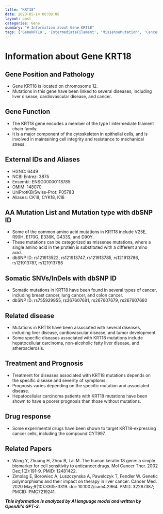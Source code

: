 ```yaml
---
title: "KRT18"
date: 2023-05-14 00:00:00
layout: post
categories: Gene
summary: "# Information about Gene KRT18"
tags: ['GeneKRT18', 'IntermediateFilament', 'MissenseMutation', 'Cancer', 'LiverDisease', 'DrugResponse', 'Prognosis', 'Biomarker']
---
```


# Information about Gene KRT18

## Gene Position and Pathology

- Gene KRT18 is located on chromosome 12. 
- Mutations in this gene have been linked to several diseases, including liver disease, cardiovascular disease, and cancer.

## Gene Function

- The KRT18 gene encodes a member of the type I intermediate filament chain family. 
- It is a major component of the cytoskeleton in epithelial cells, and is involved in maintaining cell integrity and resistance to mechanical stress.

## External IDs and Aliases

- HGNC: 6449
- NCBI Entrez: 3875
- Ensembl: ENSG00000118785
- OMIM: 148070
- UniProtKB/Swiss-Prot: P05783
- Aliases: CK18, CYK18, K18

## AA Mutation List and Mutation type with dbSNP ID

- Some of the common amino acid mutations in KRT18 include V25E, R90H, E170G, E336K, G433S, and D90Y.
- These mutations can be categorized as missense mutations, where a single amino acid in the protein is substituted with a different amino acid.
- dbSNP ID: rs121913522, rs121913747, rs121913785, rs121913786, rs121913787, rs121913788

## Somatic SNVs/InDels with dbSNP ID

- Somatic mutations in KRT18 have been found in several types of cancer, including breast cancer, lung cancer, and colon cancer.
- dbSNP ID: rs755929955, rs267607681, rs267607679, rs267607680

## Related disease

- Mutations in KRT18 have been associated with several diseases, including liver disease, cardiovascular disease, and tumor development.
- Some specific diseases associated with KRT18 mutations include hepatocellular carcinoma, non-alcoholic fatty liver disease, and atherosclerosis.

## Treatment and Prognosis

- Treatment for diseases associated with KRT18 mutations depends on the specific disease and severity of symptoms.
- Prognosis varies depending on the specific mutation and associated disease.
- Hepatocellular carcinoma patients with KRT18 mutations have been shown to have a poorer prognosis than those without mutations.

## Drug response

- Some experimental drugs have been shown to target KRT18-expressing cancer cells, including the compound CYT997.

## Related Papers

- Wang Y, Zhuang H, Zhou B, Lai M. The human keratin 18 gene: a simple biomarker for cell sensitivity to anticancer drugs. Mol Cancer Ther. 2002 Dec;1(2):191-9. PMID: 12481422.
- Zimolag E, Borowiec A, Luszczynska A, Pawelczyk T, Fendler W. Genetic polymorphisms and their impact on therapy in liver cancer. Cancer Med. 2020 May;9(10):3305-3319. doi: 10.1002/cam4.2964. PMID: 32297387; PMCID: PMC7219241.

**_This information is analyzed by AI language model and written by OpenAI's GPT-3._**